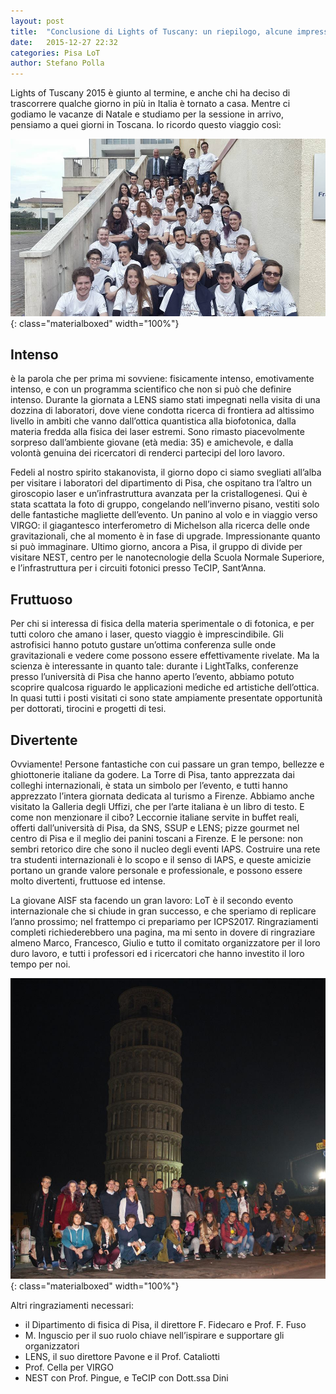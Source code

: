 ```yaml
---
layout: post
title:  "Conclusione di Lights of Tuscany: un riepilogo, alcune impressioni"
date:   2015-12-27 22:32
categories: Pisa LoT
author: Stefano Polla
---
```


Lights of Tuscany 2015 è giunto al termine, e anche chi ha deciso di trascorrere qualche giorno in più in Italia è tornato a casa. Mentre ci godiamo le vacanze di Natale e studiamo per la sessione in arrivo, pensiamo a quei giorni in Toscana. Io ricordo questo viaggio così:

![Partecipanti di LoT al Dipartimento di Fisica dell'Università di Pisa](/img/photos/2015-LoT/group01.jpg){: class="materialboxed" width="100%"}

## Intenso

è la parola che per prima mi sovviene: fisicamente intenso, emotivamente intenso, e con un programma scientifico che non si può che definire intenso. 
Durante la giornata a LENS siamo stati impegnati nella visita di una dozzina di laboratori, dove viene condotta ricerca di frontiera ad altissimo livello in ambiti che vanno dall’ottica quantistica alla biofotonica, dalla materia fredda alla fisica dei laser estremi. Sono rimasto piacevolmente sorpreso dall’ambiente giovane (età media: 35) e amichevole, e dalla volontà genuina dei ricercatori di renderci partecipi del loro lavoro.

Fedeli al nostro spirito stakanovista, il giorno dopo ci siamo svegliati all’alba per visitare i laboratori del dipartimento di Pisa, che ospitano tra l’altro un giroscopio laser e un’infrastruttura avanzata per la cristallogenesi. Qui è stata scattata la foto di gruppo, congelando nell’inverno pisano, vestiti solo delle fantastiche magliette dell’evento.
Un panino al volo e in viaggio verso VIRGO: il giagantesco interferometro di Michelson alla ricerca delle onde gravitazionali, che al momento è in fase di upgrade. Impressionante quanto si può immaginare.
Ultimo giorno, ancora a Pisa, il gruppo di divide per visitare NEST, centro per le nanotecnologie della Scuola Normale Superiore, e l’infrastruttura per i circuiti fotonici presso TeCIP, Sant’Anna.

 
## Fruttuoso

Per chi si interessa di fisica della materia sperimentale o di fotonica, e per tutti coloro che amano i laser, questo viaggio è imprescindibile. Gli astrofisici hanno potuto gustare un’ottima conferenza sulle onde gravitazionali e vedere come possono essere effettivamente rivelate. Ma la scienza è interessante in quanto tale: durante i LightTalks, conferenze presso l’università di Pisa che hanno aperto l’evento, abbiamo potuto scoprire qualcosa riguardo le applicazioni mediche ed artistiche dell’ottica.
In quasi tutti i posti visitati ci sono state ampiamente presentate opportunità per dottorati, tirocini e progetti di tesi.

## Divertente

Ovviamente! Persone fantastiche con cui passare un gran tempo, bellezze e ghiottonerie italiane da godere. La Torre di Pisa, tanto apprezzata dai colleghi internazionali, è stata un simbolo per l’evento, e tutti hanno apprezzato l’intera giornata dedicata al turismo a Firenze. Abbiamo anche visitato la Galleria degli Uffizi, che per l’arte italiana è un libro di testo.
E come non menzionare il cibo? Leccornie italiane servite in buffet reali, offerti dall’università di Pisa, da SNS, SSUP e LENS; pizze gourmet nel centro di Pisa e il meglio dei panini toscani a Firenze.
E le persone: non sembri retorico dire che sono il nucleo degli eventi IAPS. Costruire una rete tra studenti internazionali è lo scopo e il senso di IAPS, e queste amicizie portano un grande valore personale e professionale, e possono essere molto divertenti, fruttuose ed intense.

La giovane AISF sta facendo un gran lavoro: LoT è il secondo evento internazionale che si chiude in gran successo, e che speriamo di replicare l’anno prossimo; nel frattempo ci prepariamo per ICPS2017.
Ringraziamenti completi richiederebbero una pagina, ma mi sento in dovere di ringraziare almeno Marco, Francesco, Giulio e tutto il comitato organizzatore per il loro duro lavoro, e tutti i professori ed i ricercatori che hanno investito il loro tempo per noi.

![Foto di gruppo sotto la Torre](/img/photos/2015-LoT/group02.jpg){: class="materialboxed" width="100%"}

Altri ringraziamenti necessari:

- il Dipartimento di fisica di Pisa, il direttore F. Fidecaro e Prof. F. Fuso
- M. Inguscio per il suo ruolo chiave nell’ispirare e supportare gli organizzatori
- LENS, il suo direttore Pavone e il Prof. Cataliotti
- Prof. Cella per VIRGO
- NEST con Prof. Pingue, e TeCIP con Dott.ssa Dini